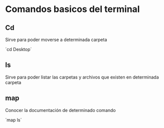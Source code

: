 # Comandos basicos del terminal

## Cd

Sirve para poder moverse a determinada carpeta

´cd Desktop´

## ls

Sirve para poder listar las carpetas y archivos que existen en determinada carpeta

## map

Conocer la documentación de determinado comando

´map ls´